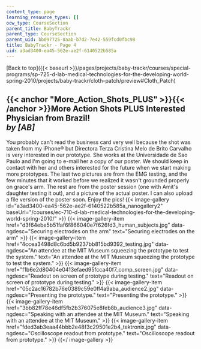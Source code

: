 ```yaml
---
content_type: page
learning_resource_types: []
ocw_type: CourseSection
parent_title: BabyTrackr
parent_type: CourseSection
parent_uid: bb097725-8aab-b7d2-7e42-559fcd0fbc98
title: BabyTrackr - Page 4
uid: a3ad3400-ea45-562e-ae2f-6140522b585a
---
```


[Back to top]({{< baseurl >}}/pages/projects/baby-trackr/courses/special-programs/sp-725-d-lab-medical-technologies-for-the-developing-world-spring-2010/projects/baby-trackr/cloth-patch/preview#Cloth_Patch)

{{< anchor "More_Action_Shots_PLUS" >}}{{< /anchor >}}More Action Shots PLUS Interested Physician from Brazil!  
_by \[AB\]_
----------------------------------------------------------------------------------------------------------------------------

You probably can't read the business card very well because the shot was taken from my iPhone® but Directora Terza Cristina Melo de Brito Carvalho is very interested in our prototype. She works at the Universidade de Sao Paulo and I'm going to e-mail her a copy of our poster. We should keep in contact with her and others interested for the future when we start making more prototypes. The last two pictures are from the EMG testing, and the few minutes that it worked before we realized it wasn't grounded properly on grace's arm. The rest are from the poster session (one with Amit's daughter testing it out), and a picture of the actual poster. I can also upload a file version of the poster soon. Enjoy the pics!
{{< image-gallery id="a3ad3400-ea45-562e-ae2f-6140522b585a_nanogallery2" baseUrl="/courses/ec-710-d-lab-medical-technologies-for-the-developing-world-spring-2010/" >}}
{{< image-gallery-item href="d3f64ebe5b51faf6f866040e7f626fd3_human_subjects.jpg" data-ngdesc="Securing electrodes on the arm" text="Securing electrodes on the arm" >}}
{{< image-gallery-item href="4ccea3498d8c6bd5b9237bb815bd9392_testing.jpg" data-ngdesc="An attendee at the MIT Museum squeezing the prototype to test the system." text="An attendee at the MIT Museum squeezing the prototype to test the system." >}}
{{< image-gallery-item href="f1b6e2d80404e0413efaed95fcca40f7_comp_screen.jpg" data-ngdesc="Readout on screen of prototype during testing." text="Readout on screen of prototype during testing." >}}
{{< image-gallery-item href="05c2ac16782b76e0389c59e0ff4a9aba_audience2.jpg" data-ngdesc="Presenting the prototype." text="Presenting the prototype." >}}
{{< image-gallery-item href="3bb82ff78e46df5fb2b376075e8feb8b_audience3.jpg" data-ngdesc="Speaking with an attendee at the MIT Museum." text="Speaking with an attendee at the MIT Museum." >}}
{{< image-gallery-item href="fded3ab3eaa44bbb2e48f3c29501e2b4_tektronix.jpg" data-ngdesc="Oscilloscope readout from prototype." text="Oscilloscope readout from prototype." >}}
{{</ image-gallery >}}